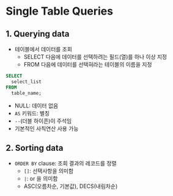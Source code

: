 # Single Table Queries
## 1. Querying data

- 테이블에서 데이터를 조회
  - SELECT 다음에 데이터를 선택하려는 필드(열)를 하나 이상 지정
  - FROM 다음에 데이터를 선택혀라는 테이블의 이름을 지정
```SQL
SELECT
  select_list
FROM
  table_name;
```
- NULL: 데이터 없음
- `AS` 키워드: 별칭
- `--`(더블 하이픈)이 주석임
- 기본적인 사칙연산 사용 가능 

## 2. Sorting data
- `ORDER BY` clause: 조회 결과의 레코드를 정렬
  - `[]`: 선택사항을 의미함 
  - `|`: or 을 의미함
  - ASC(오름차순, 기본값), DECS(내림차순)
